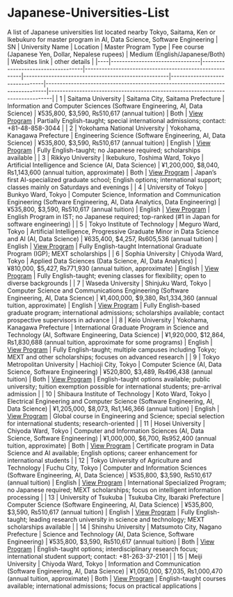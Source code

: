 # Japanese-Universities-List
A list of Japanese universities list located nearby Tokyo, Saitama, Ken or Ikebukuro for master program in AI, Data Science, Software Engineering
| SN | University Name                | Location                          | Master Program Type                                    | Fee course (Japanese Yen, Dollar, Nepalese rupees) | Medium (English/Japanese/Both) | Websites link                                                                 | other details                                                                 |
|----|--------------------------------|-----------------------------------|-------------------------------------------------------|----------------------------------------------------|--------------------------------|------------------------------------------------------------------------------|-------------------------------------------------------------------------------|
| 1  | Saitama University            | Saitama City, Saitama Prefecture  | Information and Computer Sciences (Software Engineering, AI, Data Science) | ¥535,800, $3,590, ₨510,617 (annual tuition) | Both                           | [View Program](https://en.saitama-u.ac.jp/education/graduate-school-of-science-and-engineering/) | Partially English-taught; special international admissions; contact: +81-48-858-3044 |
| 2  | Yokohama National University   | Yokohama, Kanagawa Prefecture     | Engineering Science (Software Engineering, AI, Data Science) | ¥535,800, $3,590, ₨510,617 (annual tuition) | English                        | [View Program](https://www.ynu.ac.jp/english/academics/graduate/engineering/) | Fully English-taught; no Japanese required; scholarships available |
| 3  | Rikkyo University             | Ikebukuro, Toshima Ward, Tokyo    | Artificial Intelligence and Science (AI, Data Science) | ¥1,200,000, $8,040, ₨1,143,600 (annual tuition, approximate) | Both                           | [View Program](https://english.rikkyo.ac.jp/academics/graduate/artificial_intelligence_and_science.html) | Japan’s first AI-specialized graduate school; English options; international support; classes mainly on Saturdays and evenings |
| 4  | University of Tokyo           | Bunkyo Ward, Tokyo                | Computer Science, Information and Communication Engineering (Software Engineering, AI, Data Analytics, Data Engineering) | ¥535,800, $3,590, ₨510,617 (annual tuition) | English                        | [View Program](https://www.u-tokyo.ac.jp/en/academics/grad_ist.html) | English Program in IST; no Japanese required; top-ranked (#1 in Japan for software engineering) |
| 5  | Tokyo Institute of Technology | Meguro Ward, Tokyo                | Artificial Intelligence, Progressive Graduate Minor in Data Science and AI (AI, Data Science) | ¥635,400, $4,257, ₨605,536 (annual tuition) | English                        | [View Program](https://www.titech.ac.jp/english/0/prospective-students/graduate-majors/ai) | Fully English-taught International Graduate Program (IGP); MEXT scholarships |
| 6  | Sophia University             | Chiyoda Ward, Tokyo               | Applied Data Sciences (Data Science, AI, Data Analytics) | ¥810,000, $5,427, ₨771,930 (annual tuition, approximate) | English                        | [View Program](https://www.sophia.ac.jp/eng/academics/g/g_ds/) | Fully English-taught; evening classes for flexibility; open to diverse backgrounds |
| 7  | Waseda University             | Shinjuku Ward, Tokyo              | Computer Science and Communications Engineering (Software Engineering, AI, Data Science) | ¥1,400,000, $9,380, ₨1,334,360 (annual tuition, approximate) | English                        | [View Program](https://www.cs.waseda.ac.jp/en/graduate) | Fully English-based graduate program; international admissions; scholarships available; contact prospective supervisors in advance |
| 8  | Keio University               | Yokohama, Kanagawa Prefecture     | International Graduate Program in Science and Technology (AI, Software Engineering, Data Science) | ¥1,920,000, $12,864, ₨1,830,688 (annual tuition, approximate for some programs) | English                        | [View Program](https://www.st.keio.ac.jp/en/admissions/masters_program.html) | Fully English-taught; multiple campuses including Tokyo; MEXT and other scholarships; focuses on advanced research |
| 9  | Tokyo Metropolitan University | Hachioji City, Tokyo              | Computer Science (AI, Data Science, Software Engineering) | ¥520,800, $3,489, ₨496,438 (annual tuition) | Both                           | [View Program](https://cs.sd.tmu.ac.jp/en/) | English-taught options available; public university; tuition exemption possible for international students; pre-arrival admission |
| 10 | Shibaura Institute of Technology | Koto Ward, Tokyo                | Electrical Engineering and Computer Science (Software Engineering, AI, Data Science) | ¥1,205,000, $8,073, ₨1,146,366 (annual tuition) | English                        | [View Program](https://www.shibaura-it.ac.jp/en/academics/graduate.html) | Global course in Engineering and Science; special selection for international students; research-oriented |
| 11 | Hosei University              | Chiyoda Ward, Tokyo               | Computer and Information Sciences (AI, Data Science, Software Engineering) | ¥1,000,000, $6,700, ₨952,400 (annual tuition, approximate) | Both                           | [View Program](https://cis.hosei.ac.jp/en/) | Certificate program in Data Science and AI available; English options; career enhancement for international students |
| 12 | Tokyo University of Agriculture and Technology | Fuchu City, Tokyo         | Computer and Information Sciences (Software Engineering, AI, Data Science) | ¥535,800, $3,590, ₨510,617 (annual tuition) | English                        | [View Program](https://web.tuat.ac.jp/~integp/) | International Specialized Program; no Japanese required; MEXT scholarships; focus on intelligent information processing |
| 13 | University of Tsukuba         | Tsukuba City, Ibaraki Prefecture  | Computer Science (Software Engineering, AI, Data Science) | ¥535,800, $3,590, ₨510,617 (annual tuition) | English                        | [View Program](https://www.cs.tsukuba.ac.jp/english/) | Fully English-taught; leading research university in science and technology; MEXT scholarships available |
| 14 | Shinshu University            | Matsumoto City, Nagano Prefecture | Science and Technology (AI, Data Science, Software Engineering) | ¥535,800, $3,590, ₨510,617 (annual tuition) | Both                           | [View Program](https://www.shinshu-u.ac.jp/english/graduate/) | English-taught options; interdisciplinary research focus; international student support; contact: +81-263-37-2101 |
| 15 | Meiji University              | Chiyoda Ward, Tokyo               | Information and Communication (Software Engineering, AI, Data Science) | ¥1,050,000, $7,035, ₨1,000,470 (annual tuition, approximate) | Both                           | [View Program](https://www.meiji.ac.jp/cip/english/graduate/science/) | English-taught courses available; international admissions; focus on practical applications |

